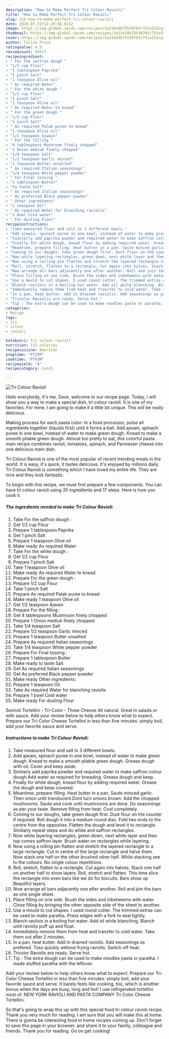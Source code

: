 ```yaml
---
description: "How to Make Perfect Tri Colour Ravioli"
title: "How to Make Perfect Tri Colour Ravioli"
slug: 515-how-to-make-perfect-tri-colour-ravioli
date: 2020-07-31T13:20:56.611Z
image: https://img-global.cpcdn.com/recipes/3a23418b75530703/751x532cq70/tri-colour-ravioli-recipe-main-photo.jpg
thumbnail: https://img-global.cpcdn.com/recipes/3a23418b75530703/751x532cq70/tri-colour-ravioli-recipe-main-photo.jpg
cover: https://img-global.cpcdn.com/recipes/3a23418b75530703/751x532cq70/tri-colour-ravioli-recipe-main-photo.jpg
author: Tillie Price
ratingvalue: 4.5
reviewcount: 43617
recipeingredient:
- " For the saffron dough "
- "1/2 cup Flour"
- "1 tablespoon Paprika"
- "1 pinch Salt"
- "1 teaspoon Olive oil"
- " As required Water"
- " For the white dough "
- "1/2 cup Flour"
- "1 pinch Salt"
- "1 teaspoon Olive oil"
- " As required Water to knead"
- " For the green dough "
- "1/2 cup Flour"
- "1 pinch Salt"
- " As required Palak puree to knead"
- "1 teaspoon Olive oil"
- "1/2 teaspoon Ajwain"
- " For the filling "
- "4 tablespoons Mushroom finely chopped"
- "1 Onion mediuk finely chopped"
- "1/4 teaspoon Salt"
- "1/2 teaspoon Garlic minced"
- "1 teaspoon Butter unsalted"
- " As required Italian seasonings"
- "1/4 teaspoon White pepper powder"
- " For Final tossing "
- "1 tablespoon Butter"
- "to taste Salt"
- " As required Italian seasonings"
- " As preferred Black pepper powder"
- " Other ingredients"
- "1 teaspoon Oil"
- " As required Water for blanching raviolis"
- "1 bowl Cold water"
- " For dusting Flour"
recipeinstructions:
- "Take measured flour and salt in 3 different bowls."
- "Add ajwain, spinach puree in one bowl, instead of water to make green dough. Knead to make a smooth pliable green dough. Grease dough with oil. Cover and keep aside."
- "Similarly add paprika powder and required water to make saffron colour dough.Add water as required for kneading. Grease dough and keep."
- "Finally for white dough, knead flour by adding required water. Grease the dough and keep covered."
- "Meantime, prepare filling. Heat butter in a pan. Saute minced garlic. Then onion until translucent.Dont turn onions brown. Add the chopped mushrooms. Saute and cook until mushrooms are done. Do seasonings as per your taste. Remove filling from heat. Cool completely."
- "Coming to our doughs, take green dough first. Dust flour on the counter if required. Roll dough it into a medium round disc. Fold two ends to the centre from the opposites. Flatten the dough and level it to rectangle. Similarly repeat steps and do white and saffron rectangles."
- "Now while layering rectangles, green down, next white layer and then top comes saffron layer. Brush water on rectangles while layering."
- "Now using a rolling pin flatten and stretch the layered rectangle to a large rectangle. Cut in centre of the large rectangle and halve them. Now stack one half on the other brushed other half. While stacking see to the colours. No single colour repetitions."
- "Roll, stretch, flatten to a rectangle. Cut again into halves. Stack one half on another half to show layers. Roll, stretch and flatten. This time slice the rectangle into even bars like we do for biscuits. Bars show up Beautiful layers."
- "Now arrange all bars adjacently one after another. Roll and join the bars as one single sheet."
- "Place filling on one side. Brush the sides and inbetweens with water. Close filling by bringing the other opposite side of the sheet to another."
- "Use a mould to cut shapes. I used round cutter. The trimmed extras can be used to make paratha. Press edges with a fork to seal tightly."
- "Blanch ravilois in a boiling hot water. Add oil while blanching. Blanch until raviolis puff up and float."
- "Immediately remove them from heat and transfer to cold water. Take them out after 2 minutes."
- "In a pan, heat butter. Add in drained raviolis. Add seasonings as prefered. Toss quickly without frying raviolis. Switch off heat."
- "Tricolor Raviolis are ready. Serve hot."
- "Tip : The extra dough can be used to make noodles pasta or paratha. I made stuffed paratha with the leftover."
categories:
- Recipe
tags:
- tri
- colour
- ravioli

katakunci: tri colour ravioli 
nutrition: 111 calories
recipecuisine: American
preptime: "PT25M"
cooktime: "PT43M"
recipeyield: "4"
recipecategory: Lunch

---
```



![Tri Colour Ravioli](https://img-global.cpcdn.com/recipes/3a23418b75530703/751x532cq70/tri-colour-ravioli-recipe-main-photo.jpg)

Hello everybody, it's me, Dave, welcome to our recipe page. Today, I will show you a way to make a special dish, tri colour ravioli. It is one of my favorites. For mine, I am going to make it a little bit unique. This will be really delicious.

Making process for each pasta color: In a food processor, pulse all ingredients together (liquids first) until it forms a ball. Add ajwain, spinach puree in one bowl, instead of water to make green dough. Knead to make a smooth pliable green dough. Almost too pretty to eat, this colorful pasta main recipe combines ravioli, tomatoes, spinach, and Parmesan cheese into one delicious main dish.

Tri Colour Ravioli is one of the most popular of recent trending meals in the world. It is easy, it's quick, it tastes delicious. It's enjoyed by millions daily. Tri Colour Ravioli is something which I have loved my entire life. They are nice and they look fantastic.


To begin with this recipe, we must first prepare a few components. You can have tri colour ravioli using 35 ingredients and 17 steps. Here is how you cook it.

<!--inarticleads1-->

##### The ingredients needed to make Tri Colour Ravioli:

1. Take  For the saffron dough :
1. Get 1/2 cup Flour
1. Prepare 1 tablespoon Paprika
1. Get 1 pinch Salt
1. Prepare 1 teaspoon Olive oil
1. Make ready  As required Water
1. Take  For the white dough :
1. Get 1/2 cup Flour
1. Prepare 1 pinch Salt
1. Take 1 teaspoon Olive oil
1. Make ready  As required Water to knead
1. Prepare  For the green dough :
1. Prepare 1/2 cup Flour
1. Take 1 pinch Salt
1. Prepare  As required Palak puree to knead
1. Make ready 1 teaspoon Olive oil
1. Get 1/2 teaspoon Ajwain
1. Prepare  For the filling :
1. Get 4 tablespoons Mushroom finely chopped
1. Prepare 1 Onion mediuk finely chopped
1. Take 1/4 teaspoon Salt
1. Prepare 1/2 teaspoon Garlic minced
1. Prepare 1 teaspoon Butter unsalted
1. Prepare  As required Italian seasonings
1. Take 1/4 teaspoon White pepper powder
1. Prepare  For Final tossing :
1. Prepare 1 tablespoon Butter
1. Make ready to taste Salt
1. Get  As required Italian seasonings
1. Get  As preferred Black pepper powder
1. Make ready  Other ingredients:
1. Prepare 1 teaspoon Oil
1. Take  As required Water for blanching raviolis
1. Prepare 1 bowl Cold water
1. Make ready  For dusting Flour


Seviroli Tortellini - Tri-Color - Three Cheese All natural. Great in salads or with sauce. Add your review below to help others know what to expect. Prepare our Tri-Color Cheese Tortellini in less than five minutes: simply boil, add your favorite sauce and serve. 

<!--inarticleads2-->

##### Instructions to make Tri Colour Ravioli:

1. Take measured flour and salt in 3 different bowls.
1. Add ajwain, spinach puree in one bowl, instead of water to make green dough. Knead to make a smooth pliable green dough. Grease dough with oil. Cover and keep aside.
1. Similarly add paprika powder and required water to make saffron colour dough.Add water as required for kneading. Grease dough and keep.
1. Finally for white dough, knead flour by adding required water. Grease the dough and keep covered.
1. Meantime, prepare filling. Heat butter in a pan. Saute minced garlic. Then onion until translucent.Dont turn onions brown. Add the chopped mushrooms. Saute and cook until mushrooms are done. Do seasonings as per your taste. Remove filling from heat. Cool completely.
1. Coming to our doughs, take green dough first. Dust flour on the counter if required. Roll dough it into a medium round disc. Fold two ends to the centre from the opposites. Flatten the dough and level it to rectangle. Similarly repeat steps and do white and saffron rectangles.
1. Now while layering rectangles, green down, next white layer and then top comes saffron layer. Brush water on rectangles while layering.
1. Now using a rolling pin flatten and stretch the layered rectangle to a large rectangle. Cut in centre of the large rectangle and halve them. Now stack one half on the other brushed other half. While stacking see to the colours. No single colour repetitions.
1. Roll, stretch, flatten to a rectangle. Cut again into halves. Stack one half on another half to show layers. Roll, stretch and flatten. This time slice the rectangle into even bars like we do for biscuits. Bars show up Beautiful layers.
1. Now arrange all bars adjacently one after another. Roll and join the bars as one single sheet.
1. Place filling on one side. Brush the sides and inbetweens with water. Close filling by bringing the other opposite side of the sheet to another.
1. Use a mould to cut shapes. I used round cutter. The trimmed extras can be used to make paratha. Press edges with a fork to seal tightly.
1. Blanch ravilois in a boiling hot water. Add oil while blanching. Blanch until raviolis puff up and float.
1. Immediately remove them from heat and transfer to cold water. Take them out after 2 minutes.
1. In a pan, heat butter. Add in drained raviolis. Add seasonings as prefered. Toss quickly without frying raviolis. Switch off heat.
1. Tricolor Raviolis are ready. Serve hot.
1. Tip : The extra dough can be used to make noodles pasta or paratha. I made stuffed paratha with the leftover.


Add your review below to help others know what to expect. Prepare our Tri-Color Cheese Tortellini in less than five minutes: simply boil, add your favorite sauce and serve. It barely feels like cooking, too, which is another bonus when the days are busy, long and hot! I use refrigerated tortellini most of. NEW YORK RAVIOLI AND PASTA COMPANY Tri Color Cheese Tortellini. 

So that's going to wrap this up with this special food tri colour ravioli recipe. Thank you very much for reading. I am sure that you will make this at home. There is gonna be interesting food in home recipes coming up. Don't forget to save this page in your browser, and share it to your family, colleague and friends. Thank you for reading. Go on get cooking!
